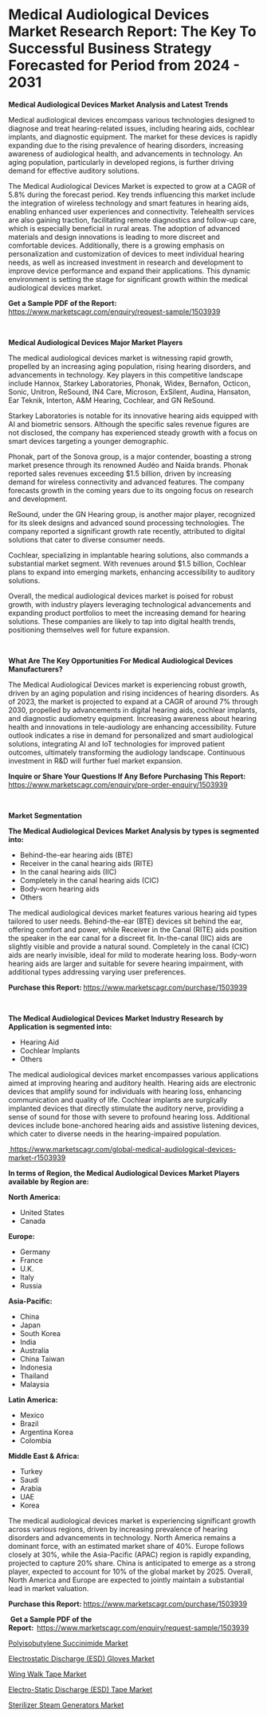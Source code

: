 <p><h1>Medical Audiological Devices Market Research Report: The Key To Successful Business Strategy Forecasted for Period from 2024 - 2031</h1></p><p><strong>Medical Audiological Devices Market Analysis and Latest Trends</strong></p>
<p><p>Medical audiological devices encompass various technologies designed to diagnose and treat hearing-related issues, including hearing aids, cochlear implants, and diagnostic equipment. The market for these devices is rapidly expanding due to the rising prevalence of hearing disorders, increasing awareness of audiological health, and advancements in technology. An aging population, particularly in developed regions, is further driving demand for effective auditory solutions.</p><p>The Medical Audiological Devices Market is expected to grow at a CAGR of 5.8% during the forecast period. Key trends influencing this market include the integration of wireless technology and smart features in hearing aids, enabling enhanced user experiences and connectivity. Telehealth services are also gaining traction, facilitating remote diagnostics and follow-up care, which is especially beneficial in rural areas. The adoption of advanced materials and design innovations is leading to more discreet and comfortable devices. Additionally, there is a growing emphasis on personalization and customization of devices to meet individual hearing needs, as well as increased investment in research and development to improve device performance and expand their applications. This dynamic environment is setting the stage for significant growth within the medical audiological devices market.</p></p>
<p><strong>Get a Sample PDF of the Report:&nbsp;</strong> <a href="https://www.marketscagr.com/enquiry/request-sample/1503939?utm_campaign=1179&utm_medium=2&utm_source=Github&utm_content=ia&utm_term=27092024&utm_id=medical-audiological-devices">https://www.marketscagr.com/enquiry/request-sample/1503939</a></p>
<p>&nbsp;</p>
<p><strong>Medical Audiological Devices Major Market Players</strong></p>
<p><p>The medical audiological devices market is witnessing rapid growth, propelled by an increasing aging population, rising hearing disorders, and advancements in technology. Key players in this competitive landscape include Hannox, Starkey Laboratories, Phonak, Widex, Bernafon, Octicon, Sonic, Unitron, ReSound, IN4 Care, Microson, ExSilent, Audina, Hansaton, Ear Teknik, Interton, A&M Hearing, Cochlear, and GN ReSound.</p><p>Starkey Laboratories is notable for its innovative hearing aids equipped with AI and biometric sensors. Although the specific sales revenue figures are not disclosed, the company has experienced steady growth with a focus on smart devices targeting a younger demographic.</p><p>Phonak, part of the Sonova group, is a major contender, boasting a strong market presence through its renowned Audéo and Naída brands. Phonak reported sales revenues exceeding $1.5 billion, driven by increasing demand for wireless connectivity and advanced features. The company forecasts growth in the coming years due to its ongoing focus on research and development.</p><p>ReSound, under the GN Hearing group, is another major player, recognized for its sleek designs and advanced sound processing technologies. The company reported a significant growth rate recently, attributed to digital solutions that cater to diverse consumer needs.</p><p>Cochlear, specializing in implantable hearing solutions, also commands a substantial market segment. With revenues around $1.5 billion, Cochlear plans to expand into emerging markets, enhancing accessibility to auditory solutions.</p><p>Overall, the medical audiological devices market is poised for robust growth, with industry players leveraging technological advancements and expanding product portfolios to meet the increasing demand for hearing solutions. These companies are likely to tap into digital health trends, positioning themselves well for future expansion.</p></p>
<p>&nbsp;</p>
<p><strong>What Are The Key Opportunities For Medical Audiological Devices Manufacturers?</strong></p>
<p><p>The Medical Audiological Devices market is experiencing robust growth, driven by an aging population and rising incidences of hearing disorders. As of 2023, the market is projected to expand at a CAGR of around 7% through 2030, propelled by advancements in digital hearing aids, cochlear implants, and diagnostic audiometry equipment. Increasing awareness about hearing health and innovations in tele-audiology are enhancing accessibility. Future outlook indicates a rise in demand for personalized and smart audiological solutions, integrating AI and IoT technologies for improved patient outcomes, ultimately transforming the audiology landscape. Continuous investment in R&D will further fuel market expansion.</p></p>
<p><strong>Inquire or Share Your Questions If Any Before Purchasing This Report:</strong> <a href="https://www.marketscagr.com/enquiry/pre-order-enquiry/1503939?utm_campaign=1179&utm_medium=2&utm_source=Github&utm_content=ia&utm_term=27092024&utm_id=medical-audiological-devices">https://www.marketscagr.com/enquiry/pre-order-enquiry/1503939</a></p>
<p>&nbsp;</p>
<p><strong>Market Segmentation</strong></p>
<p><strong>The Medical Audiological Devices Market Analysis by types is segmented into:</strong></p>
<p><ul><li>Behind-the-ear hearing aids (BTE)</li><li>Receiver in the canal hearing aids (RITE)</li><li>In the canal hearing aids (IIC)</li><li>Completely in the canal hearing aids (CIC)</li><li>Body-worn hearing aids</li><li>Others</li></ul></p>
<p><p>The medical audiological devices market features various hearing aid types tailored to user needs. Behind-the-ear (BTE) devices sit behind the ear, offering comfort and power, while Receiver in the Canal (RITE) aids position the speaker in the ear canal for a discreet fit. In-the-canal (IIC) aids are slightly visible and provide a natural sound. Completely in the canal (CIC) aids are nearly invisible, ideal for mild to moderate hearing loss. Body-worn hearing aids are larger and suitable for severe hearing impairment, with additional types addressing varying user preferences.</p></p>
<p><strong>Purchase this Report:&nbsp;</strong><a href="https://www.marketscagr.com/purchase/1503939?utm_campaign=1179&utm_medium=2&utm_source=Github&utm_content=ia&utm_term=27092024&utm_id=medical-audiological-devices">https://www.marketscagr.com/purchase/1503939</a></p>
<p>&nbsp;</p>
<p><strong>The Medical Audiological Devices Market Industry Research by Application is segmented into:</strong></p>
<p><ul><li>Hearing Aid</li><li>Cochlear Implants</li><li>Others</li></ul></p>
<p><p>The medical audiological devices market encompasses various applications aimed at improving hearing and auditory health. Hearing aids are electronic devices that amplify sound for individuals with hearing loss, enhancing communication and quality of life. Cochlear implants are surgically implanted devices that directly stimulate the auditory nerve, providing a sense of sound for those with severe to profound hearing loss. Additional devices include bone-anchored hearing aids and assistive listening devices, which cater to diverse needs in the hearing-impaired population.</p></p>
<p><a href="https://www.marketscagr.com/global-medical-audiological-devices-market-r1503939?utm_campaign=1179&utm_medium=2&utm_source=Github&utm_content=ia&utm_term=27092024&utm_id=medical-audiological-devices">&nbsp;https://www.marketscagr.com/global-medical-audiological-devices-market-r1503939</a></p>
<p><strong>In terms of Region, the Medical Audiological Devices Market Players available by Region are:</strong></p>
<p>
    <p> <strong> North America: </strong>
        <ul>
            <li>United States</li>
            <li>Canada</li>
        </ul>
        </p> 
    <p> <strong> Europe: </strong>
        <ul>
            <li>Germany</li>
            <li>France</li>
            <li>U.K.</li>
            <li>Italy</li>
            <li>Russia</li>
        </ul>
        </p> 
    <p> <strong> Asia-Pacific: </strong>
        <ul>
            <li>China</li>
            <li>Japan</li>
            <li>South Korea</li>
            <li>India</li>
            <li>Australia</li>
            <li>China Taiwan</li>
            <li>Indonesia</li>
            <li>Thailand</li>
            <li>Malaysia</li>
        </ul>
        </p> 
    <p> <strong> Latin America: </strong>
        <ul>
            <li>Mexico</li>
            <li>Brazil</li>
            <li>Argentina Korea</li>
            <li>Colombia</li>
        </ul>
        </p> 
    <p> <strong> Middle East & Africa: </strong>
        <ul>
            <li>Turkey</li>
            <li>Saudi</li>
            <li>Arabia</li>
            <li>UAE</li>
            <li>Korea</li>
        </ul>
    </p>
    </p>
<p><p>The medical audiological devices market is experiencing significant growth across various regions, driven by increasing prevalence of hearing disorders and advancements in technology. North America remains a dominant force, with an estimated market share of 40%. Europe follows closely at 30%, while the Asia-Pacific (APAC) region is rapidly expanding, projected to capture 20% share. China is anticipated to emerge as a strong player, expected to account for 10% of the global market by 2025. Overall, North America and Europe are expected to jointly maintain a substantial lead in market valuation.</p></p>
<p><strong>Purchase this Report: </strong><a href="https://www.marketscagr.com/purchase/1503939?utm_campaign=1179&utm_medium=2&utm_source=Github&utm_content=ia&utm_term=27092024&utm_id=medical-audiological-devices">https://www.marketscagr.com/purchase/1503939</a></p>
<p>&nbsp;<strong>Get a Sample PDF of the Report:&nbsp;&nbsp;</strong><a href="https://www.marketscagr.com/enquiry/request-sample/1503939?utm_campaign=1179&utm_medium=2&utm_source=Github&utm_content=ia&utm_term=27092024&utm_id=medical-audiological-devices">https://www.marketscagr.com/enquiry/request-sample/1503939</a></p>
<p><strong></strong></p>
<p><p><a href="https://www.linkedin.com/pulse/global-polyisobutylene-succinimide-market-sector-types-applications-cqxuf?trackingId=iT1rTYUlSi2z51Wk4rm7MQ%3D%3D&utm_campaign=1179&utm_medium=2&utm_source=Github&utm_content=ia&utm_term=27092024&utm_id=medical-audiological-devices">Polyisobutylene Succinimide Market</a></p><p><a href="https://issuu.com/reportprime-2/docs/electrostatic-discharge-esd-gloves-_307cf31842e998?utm_campaign=1179&utm_medium=2&utm_source=Github&utm_content=ia&utm_term=27092024&utm_id=medical-audiological-devices">Electrostatic Discharge (ESD) Gloves Market</a></p><p><a href="https://www.linkedin.com/pulse/wing-walk-tape-market-industry-landscape-growth-trajectories-xcude?utm_campaign=1179&utm_medium=2&utm_source=Github&utm_content=ia&utm_term=27092024&utm_id=medical-audiological-devices">Wing Walk Tape Market</a></p><p><a href="https://issuu.com/reportprime-2/docs/electro-static-discharge-esd-tape-m_746b41773c6e9c?utm_campaign=1179&utm_medium=2&utm_source=Github&utm_content=ia&utm_term=27092024&utm_id=medical-audiological-devices">Electro-Static Discharge (ESD) Tape Market</a></p><p><a href="https://github.com/WillieWoodard/Market-Research-Report-List-6/blob/main/sterilizer-steam-generators-market.md?utm_campaign=1179&utm_medium=2&utm_source=Github&utm_content=ia&utm_term=27092024&utm_id=medical-audiological-devices">Sterilizer Steam Generators Market</a></p></p>